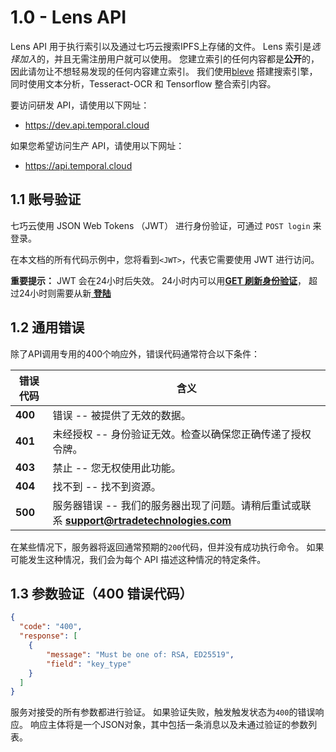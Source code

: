 # 1.0 - Lens API

Lens API 用于执行索引以及通过七巧云搜索IPFS上存储的文件。
Lens 索引是*选择加入*的，并且无需注册用户就可以使用。
您建立索引的任何内容都是**公开**的，因此请勿让不想轻易发现的任何内容建立索引。
我们使用[bleve](https://github.com/blevesearch/bleve) 搭建搜索引擎，
同时使用文本分析，Tesseract-OCR 和 Tensorflow 整合索引内容。

要访问研发 API，请使用以下网址：

* https://dev.api.temporal.cloud

如果您希望访问生产 API，请使用以下网址：

* https://api.temporal.cloud

## 1.1 账号验证

七巧云使用 JSON Web Tokens （JWT） 进行身份验证，可通过 `POST login`  来登录。

在本文档的所有代码示例中，您将看到`<JWT>`，代表它需要使用 JWT 进行访问。

<aside class="success">
<b>重要提示：</b>
  JWT 会在24小时后失效。
  24小时内可以用<b><a href="/account.html#get-refreshed-auth-token">GET 刷新身份验证</a></b>，
  超过24小时则需要从新<b><a href="/account.html#post-login"> 登陆</a></b>
</aside>

## 1.2 通用错误

除了API调用专用的400个响应外，错误代码通常符合以下条件：

错误代码      |  含义
---------- | -------
<b> 400 </b> |错误 -- 被提供了无效的数据。
<b> 401 </b> |未经授权 -- 身份验证无效。检查以确保您正确传递了授权令牌。
<b> 403 </b> |禁止 -- 您无权使用此功能。
<b> 404 </b> |找不到 -- 找不到资源。
<b> 500 </b> |服务器错误 -- 我们的服务器出现了问题。请稍后重试或联系 <b>support@rtradetechnologies.com</b>

在某些情况下，服务器将返回通常预期的`200`代码，但并没有成功执行命令。
如果可能发生这种情况，我们会为每个 API 描述这种情况的特定条件。

## 1.3 参数验证（400 错误代码）

```json
{
  "code": "400",
  "response": [
    {
        "message": "Must be one of: RSA, ED25519",
        "field": "key_type"
    }
  ]
}
```

服务对接受的所有参数都进行验证。 如果验证失败，触发触发状态为`400`的错误响应。 响应主体将是一个JSON对象，其中包括一条消息以及未通过验证的参数列表。
